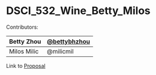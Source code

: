 # DSCI_532_Wine_Betty_Milos

Contributors:

| Betty Zhou| [@bettybhzhou](https://github.com/bettybhzhou)|
|---|---| 
|Milos Milic | @milicmil |

Link to [Proposal](https://github.com/bettybhzhou/DSCI_532_Wine_Betty_Milos/blob/master/Proposal.md)
